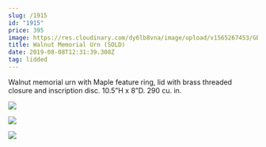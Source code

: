 ```yaml
---
slug: /1915
id: "1915"
price: 395
image: https://res.cloudinary.com/dy6lb8vna/image/upload/v1565267453/GB%20Bowlworks%20Gallery/1915a.jpg
title: Walnut Memorial Urn (SOLD)
date: 2019-08-08T12:31:39.308Z
tag: lidded
---
```

Walnut memorial urn with Maple feature ring, lid with brass threaded closure and inscription disc. 10.5”H x 8”D. 290 cu. in.

![](https://res.cloudinary.com/dy6lb8vna/image/upload/v1565267579/GB%20Bowlworks%20Gallery/1915b.jpg)

![](https://res.cloudinary.com/dy6lb8vna/image/upload/v1565267634/GB%20Bowlworks%20Gallery/IMG_5275.jpg)

![](https://res.cloudinary.com/dy6lb8vna/image/upload/v1565267674/GB%20Bowlworks%20Gallery/IMG_5270.jpg)
